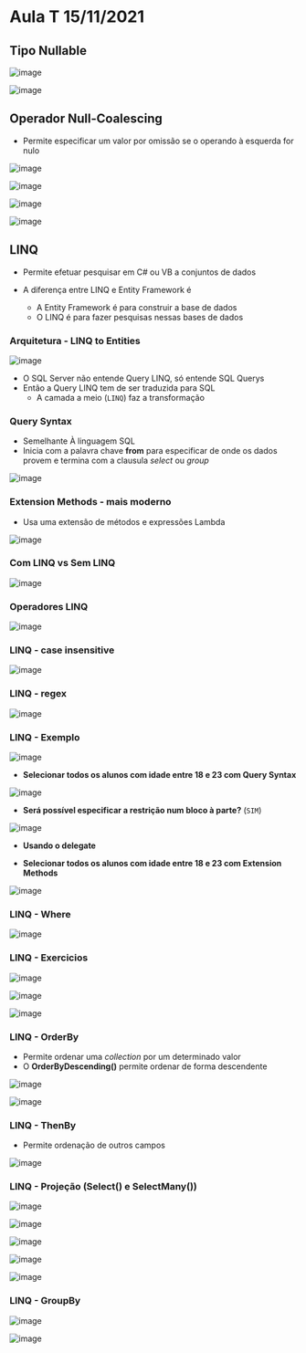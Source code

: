 # Aula T 15/11/2021

## Tipo Nullable

![image](https://user-images.githubusercontent.com/12052283/142724950-35ba1fa1-b9d0-4d9e-b60b-027490b925de.png)

![image](https://user-images.githubusercontent.com/12052283/142725022-b57401f2-9c14-4f19-9620-9d7f91446724.png)

## Operador Null-Coalescing

- Permite especificar um valor por omissão se o operando à esquerda for nulo

![image](https://user-images.githubusercontent.com/12052283/142725208-ae69882a-fde2-4ab3-b296-3c7566c7cc36.png)

![image](https://user-images.githubusercontent.com/12052283/142725360-2ca2493a-5cde-4a54-bff5-d4f8c76f4f4b.png)

![image](https://user-images.githubusercontent.com/12052283/142725518-36159e4f-c67f-4433-8db0-cd541923df03.png)

![image](https://user-images.githubusercontent.com/12052283/142725621-b835c2ab-7c10-4cd9-8978-7f91c969ea03.png)

## LINQ

- Permite efetuar pesquisar em C# ou VB a conjuntos de dados

- A diferença entre LINQ e Entity Framework é
  - A Entity Framework é para construir a base de dados
  - O LINQ é para fazer pesquisas nessas bases de dados

### Arquitetura - LINQ to Entities

![image](https://user-images.githubusercontent.com/12052283/142725668-48b327d6-1b91-4bce-92b6-57289dfd8d51.png)

- O SQL Server não entende Query LINQ, só entende SQL Querys
- Então a Query LINQ tem de ser traduzida para SQL
  - A camada a meio (`LINQ`) faz a transformação

### Query Syntax

- Semelhante À linguagem SQL
- Inicia com a palavra chave **from** para especificar de onde os dados provem e termina com a clausula *select* ou *group*

![image](https://user-images.githubusercontent.com/12052283/142725803-74c37bd2-dba3-45c6-b711-3c02a084f8e3.png)

### Extension Methods - mais moderno

- Usa uma extensão de métodos e expressões Lambda

![image](https://user-images.githubusercontent.com/12052283/142725823-49850270-aa34-4fae-af45-db6afa6b33f6.png)

### Com LINQ vs Sem LINQ

![image](https://user-images.githubusercontent.com/12052283/142725947-54c17403-54a4-40b1-8c99-6ad31e4d1d8e.png)

### Operadores LINQ

![image](https://user-images.githubusercontent.com/12052283/142725972-237cf226-e9b2-4e00-9fbd-bc02dfe9bee2.png)

### LINQ - case insensitive

![image](https://user-images.githubusercontent.com/12052283/142726053-7cb18c24-6c45-49cd-8025-d331fba2fe57.png)

### LINQ - regex

![image](https://user-images.githubusercontent.com/12052283/142726135-3425a18e-24e9-400f-8561-d18f68c8b139.png)

### LINQ - Exemplo

![image](https://user-images.githubusercontent.com/12052283/142726166-a85d17da-48e7-413c-b2a2-d489c9a2bd46.png)

- **Selecionar todos os alunos com idade entre 18 e 23 com Query Syntax**

![image](https://user-images.githubusercontent.com/12052283/142726198-471d240f-3068-47b7-98f6-f50f71a2ba79.png)

- **Será possível especificar a restrição num bloco à parte?** (`SIM`)

![image](https://user-images.githubusercontent.com/12052283/142726257-b13f24c8-90bc-40aa-83cf-bb275be65a79.png)

- **Usando o delegate**

- **Selecionar todos os alunos com idade entre 18 e 23 com Extension Methods**

![image](https://user-images.githubusercontent.com/12052283/142726338-2689d96b-2978-42f3-ace4-588e7a91d8d8.png)

### LINQ - Where

![image](https://user-images.githubusercontent.com/12052283/142726423-31366674-0274-4a1c-8986-4d11846b9792.png)

### LINQ - Exercicios

![image](https://user-images.githubusercontent.com/12052283/142726455-07ceb32e-68b2-4c80-9074-f279d4a63842.png)

![image](https://user-images.githubusercontent.com/12052283/142726473-6a7c69fa-7c9c-4015-a8fd-26fb12fe9867.png)

![image](https://user-images.githubusercontent.com/12052283/142726507-26fc0f40-0387-4c86-92d4-23f53ca19982.png)

### LINQ - OrderBy

- Permite ordenar uma *collection* por um determinado valor
- O **OrderByDescending()** permite ordenar de forma descendente

![image](https://user-images.githubusercontent.com/12052283/142726595-6bb5e803-2c8e-48ea-bd39-dcdd851ee28f.png)

![image](https://user-images.githubusercontent.com/12052283/142726602-347b8e52-7756-403d-9e35-d0d48eff48b0.png)

### LINQ - ThenBy

- Permite ordenação de outros campos

![image](https://user-images.githubusercontent.com/12052283/142726629-a30a483b-0e90-443a-85a6-73b7fa1d8498.png)

### LINQ - Projeção (Select() e SelectMany())

![image](https://user-images.githubusercontent.com/12052283/142726652-078fdf31-1bd9-451f-8308-7d19ad078516.png)

![image](https://user-images.githubusercontent.com/12052283/142726875-a380b882-e5ff-4fb4-8d9d-3555049fc846.png)

![image](https://user-images.githubusercontent.com/12052283/142727627-d7b123ae-d13b-435e-b8fd-db6c899efe6c.png)

![image](https://user-images.githubusercontent.com/12052283/142726899-94c6ec9b-4f9b-4bf4-9e32-9e20c106c792.png)

![image](https://user-images.githubusercontent.com/12052283/142727548-e93638c2-8b9d-481d-92e4-90f61be5fae3.png)

### LINQ - GroupBy

![image](https://user-images.githubusercontent.com/12052283/142726960-db2ef95a-93bf-498b-bae9-7d61730d7e9b.png)

![image](https://user-images.githubusercontent.com/12052283/142727035-80b0092d-4c11-4386-9ae3-bec2647824fe.png)
